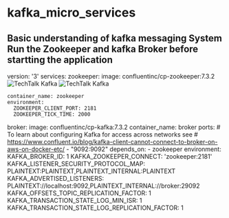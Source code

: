 # kafka_micro_services
Basic understanding of kafka messaging System
Run the Zookeeper and kafka Broker before startting the application
---
version: '3'
services:
  zookeeper:
    image: confluentinc/cp-zookeeper:7.3.2![TechTalk Kafka](https://user-images.githubusercontent.com/21155599/224513893-beb0f5c9-e487-49ed-b15d-d5dfea83ff30.png)
![TechTalk Kafka](https://user-images.githubusercontent.com/21155599/224513918-7a1d9cec-9ee3-4381-99a0-330b349d17ab.png)

    container_name: zookeeper
    environment:
      ZOOKEEPER_CLIENT_PORT: 2181
      ZOOKEEPER_TICK_TIME: 2000

  broker:
    image: confluentinc/cp-kafka:7.3.2
    container_name: broker
    ports:
    # To learn about configuring Kafka for access across networks see
    # https://www.confluent.io/blog/kafka-client-cannot-connect-to-broker-on-aws-on-docker-etc/
      - "9092:9092"
    depends_on:
      - zookeeper
    environment:
      KAFKA_BROKER_ID: 1
      KAFKA_ZOOKEEPER_CONNECT: 'zookeeper:2181'
      KAFKA_LISTENER_SECURITY_PROTOCOL_MAP: PLAINTEXT:PLAINTEXT,PLAINTEXT_INTERNAL:PLAINTEXT
      KAFKA_ADVERTISED_LISTENERS: PLAINTEXT://localhost:9092,PLAINTEXT_INTERNAL://broker:29092
      KAFKA_OFFSETS_TOPIC_REPLICATION_FACTOR: 1
      KAFKA_TRANSACTION_STATE_LOG_MIN_ISR: 1
      KAFKA_TRANSACTION_STATE_LOG_REPLICATION_FACTOR: 1
